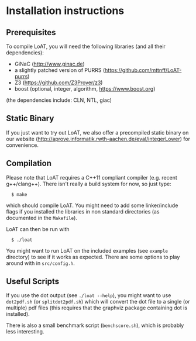 # Installation instructions

## Prerequisites

To compile LoAT, you will need the following libraries (and all their dependencies):

 * GiNaC (<http://www.ginac.de>)
 * a slightly patched version of PURRS (<https://github.com/mttnff/LoAT-purrs>)
 * Z3 (<https://github.com/Z3Prover/z3>)
 * boost (optional, integer, algorithm, <https://www.boost.org>)

(the dependencies include: CLN, NTL, giac)


## Static Binary

If you just want to try out LoAT, we also offer a precompiled static binary on our website
(<http://aprove.informatik.rwth-aachen.de/eval/integerLower>) for convenience.


## Compilation

Please note that LoAT requires a C++11 compliant compiler (e.g. recent g++/clang++).
There isn't really a build system for now, so just type:

```
  $ make
```

which should compile LoAT. You might need to add some linker/include flags if you
installed the libraries in non standard directories (as documented in the `Makefile`).

LoAT can then be run with

```
  $ ./loat
```

You might want to run LoAT on the included examples (see `example` directory) to see if
it works as expected. There are some options to play around with in `src/config.h`.


## Useful Scripts

If you use the dot output (see `./loat --help`), you might want to use `dot2pdf.sh` (or
`splitdot2pdf.sh`) which will convert the dot file to a single (or multiple) pdf files
(this requires that the graphviz package containing dot is installed).

There is also a small benchmark script (`benchscore.sh`), which is probably less interesting.
